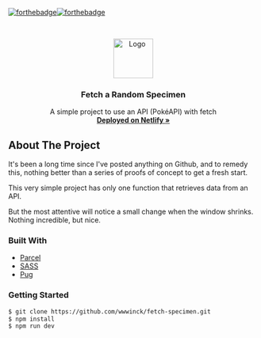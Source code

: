 [![forthebadge](https://forthebadge.com/images/badges/made-with-javascript.svg)](https://forthebadge.com)[![forthebadge](https://forthebadge.com/images/badges/made-with-pug.svg)](https://forthebadge.com)



<br />

<p align="center">
  <img src="https://fetch-specimen.netlify.app/favicon.c51d9bd4.png" alt="Logo" width="80" height="80">
</p>



  <h3 align="center">Fetch a Random Specimen</h3>

<p align="center">
  A simple project to use an API (PokéAPI) with fetch
  <br />
  <a href="https://fetch-specimen.netlify.app/"><strong>Deployed on Netlify »</strong></a>   
</p>



## About The Project

It's been a long time since I've posted anything on Github, and to remedy this, nothing better than a series of proofs of concept to get a fresh start.

This very simple project has only one function that retrieves data from an API.

But the most attentive will notice a small change when the window shrinks. Nothing incredible, but nice.



### Built With

* [Parcel](https://parceljs.org/)
* [SASS](https://sass-lang.com/)
* [Pug](https://pugjs.org/api/getting-started.html)



### Getting Started

```sh
$ git clone https://github.com/wwwinck/fetch-specimen.git
$ npm install
$ npm run dev
```


